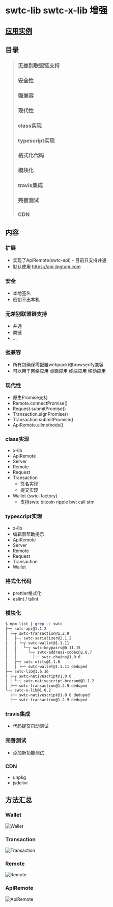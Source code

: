 # swtc-lib swtc-x-lib 增强

## [应用实例](../examples/)

## 目录
> ### 无差别联盟链支持
> ### 安全性
> ### 强兼容
> ### 现代性
> ### class实现
> ### typescript实现
> ### 格式化代码
> ### 模块化
> ### travis集成
> ### 完善测试
> ### CDN

## 内容
### 扩展
  - 实现了ApiRemote(swtc-api) - 目前只支持井通
  - 默认使用 https://api.jingtum.com
### 安全
  - 本地签名
  - 密钥不出本机
### 无差别联盟链支持
  - 井通
  - 商链
  - ...
### 强兼容
  - 所有包确保零配置webpack和browserify兼容
  - 可以用于网络应用 桌面应用 终端应用 移动应用
### 现代性
  - 原生Promise支持
  - Remote.connectPromise()
  - Request.submitPromise()
  - Transaction.signPromise()
  - Transaction.submitPromise()
  - ApiRemote.allmethods()
### class实现
  - x-lib
  - ApiRemote
  - Server
  - Remote
  - Request
  - Transaction
    - 签名实现
	- 提交实现
  - Wallet (swtc-factory)
    - 支持swtc bitcoin ripple bwt call stm
### typescript实现
  - x-lib
  - 编辑器帮助提示
  - ApiRemote
  - Server
  - Remote
  - Request
  - Transaction
  - Wallet
### 格式化代码
  - prettier格式化
  - eslint / tslint
### 模块化
```bash
$ npm list | grep -i swtc
├─┬ swtc-api@1.1.2
│ └─┬ swtc-transaction@1.2.9
│   ├─┬ swtc-serializer@2.1.2
│   │ └─┬ swtc-wallet@1.1.11
│   │   └─┬ swtc-keypairs@0.11.15
│   │     └─┬ swtc-address-codec@2.0.7
│   │       ├── swtc-chains@1.0.6
│   ├─┬ swtc-utils@1.1.6
│   │ ├── swtc-wallet@1.1.11 deduped
├─┬ swtc-lib@1.6.16
│ ├─┬ swtc-nativescript@1.0.0
│ │ └─┬ swtc-nativescript-brorand@1.1.2
│ ├── swtc-transaction@1.2.9 deduped
└─┬ swtc-x-lib@1.0.2
  ├── swtc-nativescript@1.0.0 deduped
  ├── swtc-transaction@1.2.9 deduped
```
### travis集成
  - 代码提交自动测试
### 完善测试
  - 添加新功能测试
### CDN
  - unpkg
  - jsdelivr

## 方法汇总
### Wallet
![Wallet](https://raw.githubusercontent.com/swtcca/swtc-app-examples/master/images/m-wallet.png)
### Transaction
![Transaction](https://raw.githubusercontent.com/swtcca/swtc-app-examples/master/images/m-transaction.png)
### Remote
![Remote](https://raw.githubusercontent.com/swtcca/swtc-app-examples/master/images/m-remote.png)
### ApiRemote
![ApiRemote](https://raw.githubusercontent.com/swtcca/swtc-app-examples/master/images/m-apiremote.png)
